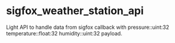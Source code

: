 # sigfox_weather_station_api
Light API to handle data from sigfox callback with pressure::uint:32 temperature::float:32 humidity::uint:32 payload.
